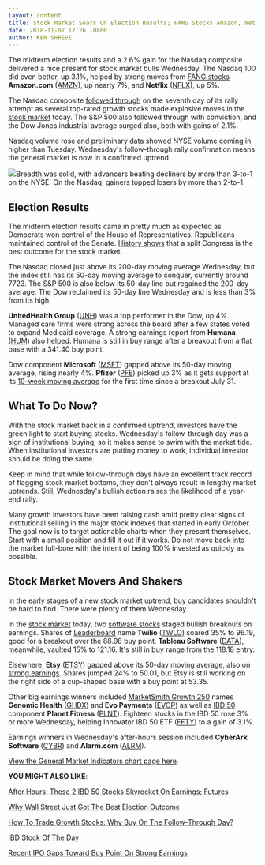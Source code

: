 ```yaml
---
layout: content
title: Stock Market Soars On Election Results; FANG Stocks Amazon, Netflix Lead Nasdaq
date: 2018-11-07 17:26 -0800
author: KEN SHREVE
---
```






The midterm election results and a 2.6% gain for the Nasdaq composite delivered a nice present for stock market bulls Wednesday. The Nasdaq 100 did even better, up 3.1%, helped by strong moves from [FANG stocks](https://www.investors.com/news/technology/fang-stocks-news-quotes-facebook-amazon-netflix-google/) **Amazon.com** ([AMZN](https://research.investors.com/quote.aspx?symbol=AMZN)), up nearly 7%, and **Netflix** ([NFLX](https://research.investors.com/quote.aspx?symbol=NFLX)), up 5%.




The Nasdaq composite [followed through](https://www.investors.com/how-to-invest/investors-corner/how-to-find-next-stock-market-bottom/) on the seventh day of its rally attempt as several top-rated growth stocks made explosive moves in the [stock market](https://www.investors.com/research/stock-market-data-dow-jones-sp-500-nasdaq-spdr-etfs/) today. The S&P 500 also followed through with conviction, and the Dow Jones industrial average surged also, both with gains of 2.1%.


Nasdaq volume rose and preliminary data showed NYSE volume coming in higher than Tuesday. Wednesday's follow-through rally confirmation means the general market is now in a confirmed uptrend.


![](https://www.investors.com/wp-content/uploads/2018/11/MP110718-221x300.jpg)Breadth was solid, with advancers beating decliners by more than 3-to-1 on the NYSE. On the Nasdaq, gainers topped losers by more than 2-to-1.


Election Results
----------------


The midterm election results came in pretty much as expected as Democrats won control of the House of Representatives. Republicans maintained control of the Senate. [History shows](https://www.investors.com/news/split-congress-elections-stock-market/) that a split Congress is the best outcome for the stock market.


The Nasdaq closed just above its 200-day moving average Wednesday, but the index still has its 50-day moving average to conquer, currently around 7723. The S&P 500 is also below its 50-day line but regained the 200-day average. The Dow reclaimed its 50-day line Wednesday and is less than 3% from its high.


**UnitedHealth Group** ([UNH](https://research.investors.com/quote.aspx?symbol=UNH)) was a top performer in the Dow, up 4%. Managed care firms were strong across the board after a few states voted to expand Medicaid coverage. A strong earnings report from **Humana** ([HUM](https://research.investors.com/quote.aspx?symbol=HUM)) also helped. Humana is still in buy range after a breakout from a flat base with a 341.40 buy point.


Dow component **Microsoft** ([MSFT](https://research.investors.com/quote.aspx?symbol=MSFT)) gapped above its 50-day moving average, rising nearly 4%. **Pfizer** ([PFE](https://research.investors.com/quote.aspx?symbol=PFE)) picked up 3% as it gets support at its [10-week moving average](https://www.investors.com/ibd-university/how-to-buy/additional-buy-points/) for the first time since a breakout July 31.


What To Do Now?
---------------


With the stock market back in a confirmed uptrend, investors have the green light to start buying stocks. Wednesday's follow-through day was a sign of institutional buying, so it makes sense to swim with the market tide. When institutional investors are putting money to work, individual investor should be doing the same.


Keep in mind that while follow-through days have an excellent track record of flagging stock market bottoms, they don't always result in lengthy market uptrends. Still, Wednesday's bullish action raises the likelihood of a year-end rally.


Many growth investors have been raising cash amid pretty clear signs of institutional selling in the major stock indexes that started in early October. The goal now is to target actionable charts when they present themselves. Start with a small position and fill it out if it works. Do not move back into the market full-bore with the intent of being 100% invested as quickly as possible.


Stock Market Movers And Shakers
-------------------------------


In the early stages of a new stock market uptrend, buy candidates shouldn't be hard to find. There were plenty of them Wednesday.



In the [stock market](https://www.investors.com/research/stock-market-data-dow-jones-sp-500-nasdaq-spdr-etfs/) today, two [software stocks](https://www.investors.com/news/technology/cloud-computing-cloud-stocks/) staged bullish breakouts on earnings. Shares of [Leaderboard](https://leaderboard.investors.com) name **Twilio** ([TWLO](https://research.investors.com/quote.aspx?symbol=TWLO)) soared 35% to 96.19, good for a breakout over the 88.98 buy point. **Tableau Software** ([DATA](https://research.investors.com/quote.aspx?symbol=DATA)), meanwhile, vaulted 15% to 121.16. It's still in buy range from the 118.18 entry.


Elsewhere, **Etsy** ([ETSY](https://research.investors.com/quote.aspx?symbol=ETSY)) gapped above its 50-day moving average, also on [strong earnings](https://www.investors.com/news/technology/etsy-stock-etsy-earnings/). Shares jumped 24% to 50.01, but Etsy is still working on the right side of a cup-shaped base with a buy point at 53.35.


Other big earnings winners included [MarketSmith Growth 250](https://www.marketsmith.com) names **Genomic Health** ([GHDX](https://research.investors.com/quote.aspx?symbol=GHDX)) and **Evo Payments** ([EVOP](https://research.investors.com/quote.aspx?symbol=EVOP)) as well as [IBD 50](https://research.investors.com/stock-lists/ibd-50/) component **Planet Fitness** ([PLNT](https://research.investors.com/quote.aspx?symbol=PLNT)). Eighteen stocks in the IBD 50 rose 3% or more Wednesday, helping Innovator IBD 50 ETF ([FFTY](https://research.investors.com/quote.aspx?symbol=FFTY)) to a gain of 3.1%.


Earnings winners in Wednesday's after-hours session included **CyberArk Software** ([CYBR](https://research.investors.com/quote.aspx?symbol=CYBR)) and **Alarm.com** ([ALRM](https://research.investors.com/quote.aspx?symbol=ALRM)).


[View the General Market Indicators chart page here](https://www.investors.com/wp-content/uploads/2018/11/IBD0711152518GMI.pdf).


**YOU MIGHT ALSO LIKE**:


[After Hours: These 2 IBD 50 Stocks Skyrocket On Earnings; Futures](https://www.investors.com/market-trend/stock-market-today/dow-jones-futures-square-earnings-roku-earnings-cyberark-earnings-wynn-earnings/)


[Why Wall Street Just Got The Best Election Outcome](https://www.investors.com/news/split-congress-elections-stock-market/)


[How To Trade Growth Stocks: Why Buy On The Follow-Through Day?](https://www.investors.com/how-to-invest/investors-corner/why-you-should-buy-on-the-follow-through-day/)


[IBD Stock Of The Day](https://www.investors.com/research/ibd-stock-of-the-day/)


[Recent IPO Gaps Toward Buy Point On Strong Earnings](https://www.investors.com/news/evo-earnings-evo-stock/)




